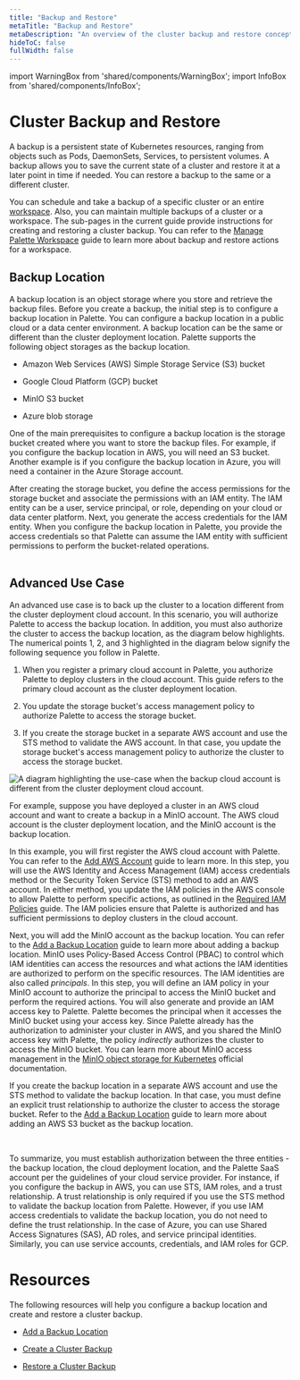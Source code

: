 ```yaml
---
title: "Backup and Restore"
metaTitle: "Backup and Restore"
metaDescription: "An overview of the cluster backup and restore concepts."
hideToC: false
fullWidth: false
---
```



import WarningBox from 'shared/components/WarningBox';
import InfoBox from 'shared/components/InfoBox';


# Cluster Backup and Restore

A backup is a persistent state of Kubernetes resources, ranging from objects such as Pods, DaemonSets, Services, to persistent volumes. A backup allows you to save the current state of a cluster and restore it at a later point in time if needed. You can restore a backup to the same or a different cluster. 


You can schedule and take a backup of a specific cluster or an entire [workspace](/workspace). Also, you can maintain multiple backups of a cluster or a workspace. The sub-pages in the current guide provide instructions for creating and restoring a cluster backup. You can refer to the [Manage Palette Workspace](/workspace/workload-features#managepaletteworkspace) guide to learn more about backup and restore actions for a workspace. 
<br />

## Backup Location

A backup location is an object storage where you store and retrieve the backup files. Before you create a backup, the initial step is to configure a backup location in Palette. You can configure a backup location in a public cloud or a data center environment. A backup location can be the same or different than the cluster deployment location. Palette supports the following object storages as the backup location.

- Amazon Web Services (AWS) Simple Storage Service (S3) bucket

- Google Cloud Platform (GCP) bucket

- MinIO S3 bucket

- Azure blob storage

One of the main prerequisites to configure a backup location is the storage bucket created where you want to store the backup files. For example, if you configure the backup location in AWS, you will need an S3 bucket. Another example is if you configure the backup location in Azure, you will need a container in the Azure Storage account.

After creating the storage bucket, you define the access permissions for the storage bucket and associate the permissions with an IAM entity. The IAM entity can be a user, service principal, or role, depending on your cloud or data center platform. Next, you generate the access credentials for the IAM entity. When you configure the backup location in Palette, you provide the access credentials so that Palette can assume the IAM entity with sufficient permissions to perform the bucket-related operations.  
<br />

## Advanced Use Case
An advanced use case is to back up the cluster to a location different from the cluster deployment cloud account. In this scenario, you will authorize Palette to access the backup location. In addition, you must also authorize the cluster to access the backup location, as the diagram below highlights. The numerical points 1, 2, and 3 highlighted in the diagram below signify the following sequence you follow in Palette.
<br />

1. When you register a primary cloud account in Palette, you authorize Palette to deploy clusters in the cloud account. This guide refers to the primary cloud account as the cluster deployment location.


2. You update the storage bucket's access management policy to authorize Palette to access the storage bucket. 


3. If you create the storage bucket in a separate AWS account and use the STS method to validate the AWS account. In that case, you update the storage bucket's access management policy to authorize the cluster to access the storage bucket.


![A diagram highlighting the use-case when the backup cloud account is different from the cluster deployment cloud account.](/clusters_cluster-management_backup-restore_separate-cloud-accounts.png)


For example, suppose you have deployed a cluster in an AWS cloud account and want to create a backup in a MinIO account. The AWS cloud account is the cluster deployment location, and the MinIO account is the backup location. 


In this example, you will first register the AWS cloud account with Palette. You can refer to the [Add AWS Account](/clusters/public-cloud/aws/add-aws-accounts) guide to learn more. In this step, you will use the AWS Identity and Access Management (IAM) access credentials method or the Security Token Service (STS) method to add an AWS account. In either method, you update the IAM policies in the AWS console to allow Palette to perform specific actions, as outlined in the [Required IAM Policies](/clusters/public-cloud/aws/required-iam-policies) guide. The IAM policies ensure that Palette is authorized and has sufficient permissions to deploy clusters in the cloud account. 


Next, you will add the MinIO account as the backup location. You can refer to the [Add a Backup Location](/clusters/cluster-management/backup-restore/add-backup-location) guide to learn more about adding a backup location. MinIO uses Policy-Based Access Control (PBAC) to control which IAM identities can access the resources and what actions the IAM identities are authorized to perform on the specific resources. The IAM identities are also called *principals*. In this step, you will define an IAM policy in your MinIO account to authorize the principal to access the MinIO bucket and perform the required actions. You will also generate and provide an IAM access key to Palette. Palette becomes the principal when it accesses the MinIO bucket using your access key. Since Palette already has the authorization to administer your cluster in AWS, and you shared the MinIO access key with Palette, the policy *indirectly* authorizes the cluster to access the MinIO bucket. You can learn more about MinIO access management in the [MinIO object storage for Kubernetes](https://min.io/docs/minio/kubernetes/upstream/administration/identity-access-management.html) official documentation.
<br />

<InfoBox>

If you create the backup location in a separate AWS account and use the STS method to validate the backup location. In that case, you must define an explicit trust relationship to authorize the cluster to access the storage bucket. Refer to the [Add a Backup Location](/clusters/cluster-management/backup-restore/add-backup-location) guide to learn more about adding an AWS S3 bucket as the backup location. 

</InfoBox>
<br />

To summarize, you must establish authorization between the three entities - the backup location, the cloud deployment location, and the Palette SaaS account per the guidelines of your cloud service provider. For instance, if you configure the backup in AWS, you can use STS, IAM roles, and a trust relationship. A trust relationship is only required if you use the STS method to validate the backup location from Palette. However, if you use IAM access credentials to validate the backup location, you do not need to define the trust relationship. In the case of Azure, you can use Shared Access Signatures (SAS), AD roles, and service principal identities. Similarly, you can use service accounts, credentials, and IAM roles for GCP.  


# Resources
The following resources will help you configure a backup location and create and restore a cluster backup.
<br />

- [Add a Backup Location](/clusters/cluster-management/backup-restore/add-backup-location)


- [Create a Cluster Backup](/clusters/cluster-management/backup-restore/create-backup)


- [Restore a Cluster Backup](/clusters/cluster-management/backup-restore/restore-backup)